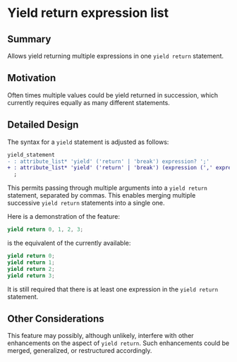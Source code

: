 # Yield return expression list

## Summary

Allows yield returning multiple expressions in one `yield return` statement.

## Motivation

Often times multiple values could be yield returned in succession, which currently requires equally as many different statements. 

## Detailed Design

The syntax for a `yield` statement is adjusted as follows:
```diff
yield_statement
- : attribute_list* 'yield' ('return' | 'break') expression? ';'
+ : attribute_list* 'yield' ('return' | 'break') (expression (',' expression)*) ';'
  ;
```

This permits passing through multiple arguments into a `yield return` statement, separated by commas. This enables merging multiple successive `yield return` statements into a single one.

Here is a demonstration of the feature:
```csharp
yield return 0, 1, 2, 3;
```

is the equivalent of the currently available:
```csharp
yield return 0;
yield return 1;
yield return 2;
yield return 3;
```

It is still required that there is at least one expression in the `yield return` statement.

## Other Considerations

This feature may possibly, although unlikely, interfere with other enhancements on the aspect of `yield return`. Such enhancements could be merged, generalized, or restructured accordingly.
